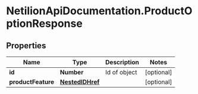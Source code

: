 # NetilionApiDocumentation.ProductOptionResponse

## Properties
Name | Type | Description | Notes
------------ | ------------- | ------------- | -------------
**id** | **Number** | Id of object | [optional] 
**productFeature** | [**NestedIDHref**](NestedIDHref.md) |  | [optional] 
